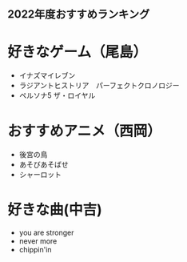## 2022年度おすすめランキング

# 好きなゲーム（尾島）

- イナズマイレブン
- ラジアントヒストリア　パーフェクトクロノロジー
- ペルソナ5 ザ・ロイヤル

# おすすめアニメ（西岡）
- 後宮の鳥
- あそびあそばせ
- シャーロット

# 好きな曲(中吉)

- you are stronger
- never more
- chippin'in
